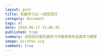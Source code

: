 ```yaml
---
layout: post
title: 机器学习之——线性回归
category: Document
tags: ml
date: 2016-06-17 13:06:35
published: true
summary: 线性回归是机器学习中最简单的监督学习模型
image: pirates.svg
comment: true
---
```

